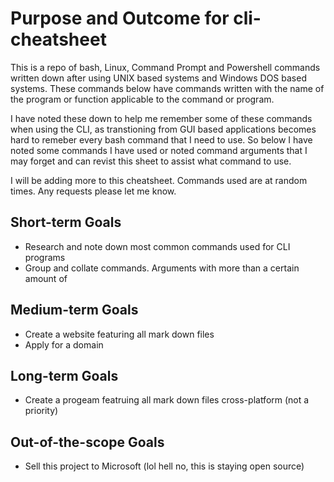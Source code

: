 # Purpose and Outcome for cli-cheatsheet
This is a repo of bash, Linux, Command Prompt and Powershell commands written down after using UNIX based systems and Windows DOS based systems. These commands below have commands written with the name of the program or function applicable to the command or program. 

I have noted these down to help me remember some of these commands when using the CLI, as transtioning from GUI based applications becomes hard to remeber every bash command that I need to use. So below I have noted some commands I have used or noted command arguments that I may forget and can revist this sheet to assist what command to use. 

I will be adding more to this cheatsheet. Commands used are at random times. Any requests please let me know.

## Short-term Goals
- Research and note down most common commands used for CLI programs
- Group and collate commands. Arguments with more than a certain amount of 

## Medium-term Goals
- Create a website featuring all mark down files
- Apply for a domain

## Long-term Goals
- Create a progeam featruing all mark down files cross-platform (not a priority)

## Out-of-the-scope Goals
- Sell this project to Microsoft (lol hell no, this is staying open source)

